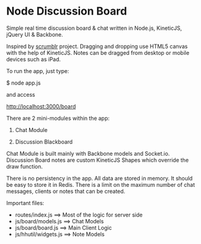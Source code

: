 Node Discussion Board
=====================

Simple real time discussion board &amp; chat written in Node.js, KineticJS, jQuery UI &amp; Backbone.

Inspired by [scrumblr](https://github.com/aliasaria/scrumblr) project. 
Dragging and dropping use HTML5 canvas with the help of KineticJS.
Notes can be dragged from desktop or mobile devices such as iPad.

To run the app, just type:

$ node app.js

and access 

<http://localhost:3000/board>

There are 2 mini-modules within the app:

1) Chat Module

2) Discussion Blackboard

Chat Module is built mainly with Backbone models and Socket.io.
Discussion Board notes are custom KineticJS Shapes which override the draw function.

There is no persistency in the app. All data are stored in memory. It should be easy to store it in Redis.
There is a limit on the maximum number of chat messages, clients or notes that can be created.

Important files:

- routes/index.js ==> Most of the logic for server side
- js/board/models.js ==> Chat Models
- js/board/board.js ==> Main Client Logic
- js/hhutil/widgets.js ==> Note Models
